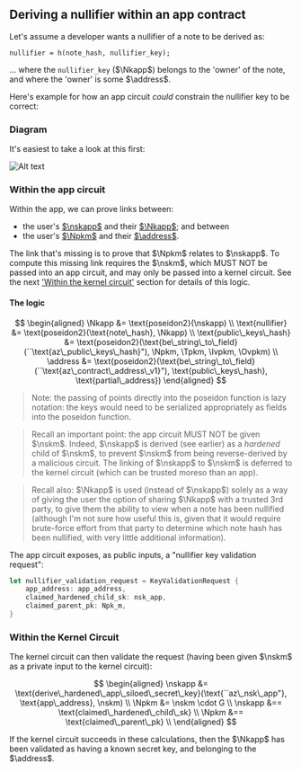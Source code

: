 ## Deriving a nullifier within an app contract

Let's assume a developer wants a nullifier of a note to be derived as:

`nullifier = h(note_hash, nullifier_key);`

... where the `nullifier_key` ($\Nkapp$) belongs to the 'owner' of the note, and where the 'owner' is some $\address$.

Here's example for how an app circuit _could_ constrain the nullifier key to be correct:

### Diagram

It's easiest to take a look at this first:

![Alt text](/img/protocol-specs/addresses-and-keys/image.png)

### Within the app circuit

Within the app, we can prove links between:

- the user's [$\nskapp$](../keys.md#app-siloed-nullifier-secret-key) and their [$\Nkapp$](../keys.md#app-siloed-nullifier-key); and between
- the user's [$\Npkm$](../keys.md#master-nullifier-public-key) and their [$\address$](../address.md).

The link that's missing is to prove that $\Npkm$ relates to $\nskapp$. To compute this missing link requires the $\nskm$, which MUST NOT be passed into an app circuit, and may only be passed into a kernel circuit. See the next ['Within the kernel circuit'](#within-the-kernel-circuit) section for details of this logic.

#### The logic

$$
\begin{aligned}
\Nkapp &= \text{poseidon2}(\nskapp) \\
\text{nullifier} &= \text{poseidon2}(\text{note\_hash}, \Nkapp) \\
\text{public\_keys\_hash} &= \text{poseidon2}(\text{be\_string\_to\_field}(``\text{az\_public\_keys\_hash}"), \Npkm, \Tpkm, \Ivpkm, \Ovpkm) \\
\address &= \text{poseidon2}(\text{be\_string\_to\_field}(``\text{az\_contract\_address\_v1}"), \text{public\_keys\_hash}, \text{partial\_address})
\end{aligned}
$$

> Note: the passing of points directly into the poseidon function is lazy notation: the keys would need to be serialized appropriately as fields into the poseidon function.

> Recall an important point: the app circuit MUST NOT be given $\nskm$. Indeed, $\nskapp$ is derived (see earlier) as a _hardened_ child of $\nskm$, to prevent $\nskm$ from being reverse-derived by a malicious circuit. The linking of $\nskapp$ to $\nskm$ is deferred to the kernel circuit (which can be trusted moreso than an app).

> Recall also: $\Nkapp$ is used (instead of $\nskapp$) solely as a way of giving the user the option of sharing $\Nkapp$ with a trusted 3rd party, to give them the ability to view when a note has been nullified (although I'm not sure how useful this is, given that it would require brute-force effort from that party to determine which note hash has been nullified, with very little additional information).

The app circuit exposes, as public inputs, a "nullifier key validation request":

```rust
let nullifier_validation_request = KeyValidationRequest {
    app_address: app_address,
    claimed_hardened_child_sk: nsk_app,
    claimed_parent_pk: Npk_m,
}
```

### Within the Kernel Circuit

The kernel circuit can then validate the request (having been given $\nskm$ as a private input to the kernel circuit):

$$
\begin{aligned}
\nskapp &= \text{derive\_hardened\_app\_siloed\_secret\_key}(\text{``az\_nsk\_app"}, \text{app\_address}, \nskm) \\
\Npkm &= \nskm \cdot G \\
\nskapp &== \text{claimed\_hardened\_child\_sk} \\
\Npkm &== \text{claimed\_parent\_pk} \\
\end{aligned}
$$

If the kernel circuit succeeds in these calculations, then the $\Nkapp$ has been validated as having a known secret key, and belonging to the $\address$.
